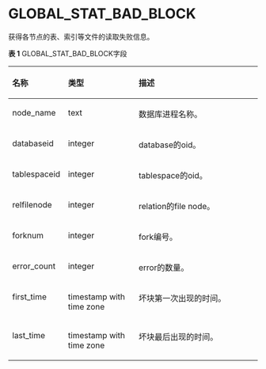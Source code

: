 # GLOBAL\_STAT\_BAD\_BLOCK

获得各节点的表、索引等文件的读取失败信息。

**表 1**  GLOBAL\_STAT\_BAD\_BLOCK字段

<a name="zh-cn_topic_0237122614_table18298154691411"></a>
<table><thead align="left"><tr id="zh-cn_topic_0237122614_row123931646151415"><th class="cellrowborder" valign="top" width="18.61%" id="mcps1.2.4.1.1"><p id="zh-cn_topic_0237122614_p339344618143"><a name="zh-cn_topic_0237122614_p339344618143"></a><a name="zh-cn_topic_0237122614_p339344618143"></a><strong id="zh-cn_topic_0237122614_b139315469143"><a name="zh-cn_topic_0237122614_b139315469143"></a><a name="zh-cn_topic_0237122614_b139315469143"></a>名称</strong></p>
</th>
<th class="cellrowborder" valign="top" width="29.220000000000002%" id="mcps1.2.4.1.2"><p id="zh-cn_topic_0237122614_p9393446121418"><a name="zh-cn_topic_0237122614_p9393446121418"></a><a name="zh-cn_topic_0237122614_p9393446121418"></a><strong id="zh-cn_topic_0237122614_b11393346121419"><a name="zh-cn_topic_0237122614_b11393346121419"></a><a name="zh-cn_topic_0237122614_b11393346121419"></a>类型</strong></p>
</th>
<th class="cellrowborder" valign="top" width="52.17%" id="mcps1.2.4.1.3"><p id="zh-cn_topic_0237122614_p10394164619144"><a name="zh-cn_topic_0237122614_p10394164619144"></a><a name="zh-cn_topic_0237122614_p10394164619144"></a><strong id="zh-cn_topic_0237122614_b173941946151412"><a name="zh-cn_topic_0237122614_b173941946151412"></a><a name="zh-cn_topic_0237122614_b173941946151412"></a>描述</strong></p>
</th>
</tr>
</thead>
<tbody><tr id="zh-cn_topic_0237122614_row139424691413"><td class="cellrowborder" valign="top" width="18.61%" headers="mcps1.2.4.1.1 "><p id="zh-cn_topic_0237122614_p13949467149"><a name="zh-cn_topic_0237122614_p13949467149"></a><a name="zh-cn_topic_0237122614_p13949467149"></a>node_name</p>
</td>
<td class="cellrowborder" valign="top" width="29.220000000000002%" headers="mcps1.2.4.1.2 "><p id="zh-cn_topic_0237122614_p14394114681416"><a name="zh-cn_topic_0237122614_p14394114681416"></a><a name="zh-cn_topic_0237122614_p14394114681416"></a>text</p>
</td>
<td class="cellrowborder" valign="top" width="52.17%" headers="mcps1.2.4.1.3 "><p id="zh-cn_topic_0237122614_p1539434651417"><a name="zh-cn_topic_0237122614_p1539434651417"></a><a name="zh-cn_topic_0237122614_p1539434651417"></a>数据库进程名称。</p>
</td>
</tr>
<tr id="zh-cn_topic_0237122614_row4394446181414"><td class="cellrowborder" valign="top" width="18.61%" headers="mcps1.2.4.1.1 "><p id="zh-cn_topic_0237122614_p5394646171414"><a name="zh-cn_topic_0237122614_p5394646171414"></a><a name="zh-cn_topic_0237122614_p5394646171414"></a>databaseid</p>
</td>
<td class="cellrowborder" valign="top" width="29.220000000000002%" headers="mcps1.2.4.1.2 "><p id="zh-cn_topic_0237122614_p15394114612146"><a name="zh-cn_topic_0237122614_p15394114612146"></a><a name="zh-cn_topic_0237122614_p15394114612146"></a>integer</p>
</td>
<td class="cellrowborder" valign="top" width="52.17%" headers="mcps1.2.4.1.3 "><p id="zh-cn_topic_0237122614_p03941546201417"><a name="zh-cn_topic_0237122614_p03941546201417"></a><a name="zh-cn_topic_0237122614_p03941546201417"></a>database的oid。</p>
</td>
</tr>
<tr id="zh-cn_topic_0237122614_row163942468146"><td class="cellrowborder" valign="top" width="18.61%" headers="mcps1.2.4.1.1 "><p id="zh-cn_topic_0237122614_p143956468143"><a name="zh-cn_topic_0237122614_p143956468143"></a><a name="zh-cn_topic_0237122614_p143956468143"></a>tablespaceid</p>
</td>
<td class="cellrowborder" valign="top" width="29.220000000000002%" headers="mcps1.2.4.1.2 "><p id="zh-cn_topic_0237122614_p153951046131419"><a name="zh-cn_topic_0237122614_p153951046131419"></a><a name="zh-cn_topic_0237122614_p153951046131419"></a>integer</p>
</td>
<td class="cellrowborder" valign="top" width="52.17%" headers="mcps1.2.4.1.3 "><p id="zh-cn_topic_0237122614_p20395446111415"><a name="zh-cn_topic_0237122614_p20395446111415"></a><a name="zh-cn_topic_0237122614_p20395446111415"></a>tablespace的oid。</p>
</td>
</tr>
<tr id="zh-cn_topic_0237122614_row173959468144"><td class="cellrowborder" valign="top" width="18.61%" headers="mcps1.2.4.1.1 "><p id="zh-cn_topic_0237122614_p63959465146"><a name="zh-cn_topic_0237122614_p63959465146"></a><a name="zh-cn_topic_0237122614_p63959465146"></a>relfilenode</p>
</td>
<td class="cellrowborder" valign="top" width="29.220000000000002%" headers="mcps1.2.4.1.2 "><p id="zh-cn_topic_0237122614_p539524641412"><a name="zh-cn_topic_0237122614_p539524641412"></a><a name="zh-cn_topic_0237122614_p539524641412"></a>integer</p>
</td>
<td class="cellrowborder" valign="top" width="52.17%" headers="mcps1.2.4.1.3 "><p id="zh-cn_topic_0237122614_p239534671415"><a name="zh-cn_topic_0237122614_p239534671415"></a><a name="zh-cn_topic_0237122614_p239534671415"></a>relation的file node。</p>
</td>
</tr>
<tr id="zh-cn_topic_0237122614_row103951846121417"><td class="cellrowborder" valign="top" width="18.61%" headers="mcps1.2.4.1.1 "><p id="zh-cn_topic_0237122614_p10395154617148"><a name="zh-cn_topic_0237122614_p10395154617148"></a><a name="zh-cn_topic_0237122614_p10395154617148"></a>forknum</p>
</td>
<td class="cellrowborder" valign="top" width="29.220000000000002%" headers="mcps1.2.4.1.2 "><p id="zh-cn_topic_0237122614_p1739524613149"><a name="zh-cn_topic_0237122614_p1739524613149"></a><a name="zh-cn_topic_0237122614_p1739524613149"></a>integer</p>
</td>
<td class="cellrowborder" valign="top" width="52.17%" headers="mcps1.2.4.1.3 "><p id="zh-cn_topic_0237122614_p9396174615146"><a name="zh-cn_topic_0237122614_p9396174615146"></a><a name="zh-cn_topic_0237122614_p9396174615146"></a>fork编号。</p>
</td>
</tr>
<tr id="zh-cn_topic_0237122614_row8396124616142"><td class="cellrowborder" valign="top" width="18.61%" headers="mcps1.2.4.1.1 "><p id="zh-cn_topic_0237122614_p939654611415"><a name="zh-cn_topic_0237122614_p939654611415"></a><a name="zh-cn_topic_0237122614_p939654611415"></a>error_count</p>
</td>
<td class="cellrowborder" valign="top" width="29.220000000000002%" headers="mcps1.2.4.1.2 "><p id="zh-cn_topic_0237122614_p03961046151413"><a name="zh-cn_topic_0237122614_p03961046151413"></a><a name="zh-cn_topic_0237122614_p03961046151413"></a>integer</p>
</td>
<td class="cellrowborder" valign="top" width="52.17%" headers="mcps1.2.4.1.3 "><p id="zh-cn_topic_0237122614_p10396646141411"><a name="zh-cn_topic_0237122614_p10396646141411"></a><a name="zh-cn_topic_0237122614_p10396646141411"></a>error的数量。</p>
</td>
</tr>
<tr id="zh-cn_topic_0237122614_row139614611415"><td class="cellrowborder" valign="top" width="18.61%" headers="mcps1.2.4.1.1 "><p id="zh-cn_topic_0237122614_p11396164661415"><a name="zh-cn_topic_0237122614_p11396164661415"></a><a name="zh-cn_topic_0237122614_p11396164661415"></a>first_time</p>
</td>
<td class="cellrowborder" valign="top" width="29.220000000000002%" headers="mcps1.2.4.1.2 "><p id="zh-cn_topic_0237122614_p1396204619142"><a name="zh-cn_topic_0237122614_p1396204619142"></a><a name="zh-cn_topic_0237122614_p1396204619142"></a>timestamp with time zone</p>
</td>
<td class="cellrowborder" valign="top" width="52.17%" headers="mcps1.2.4.1.3 "><p id="zh-cn_topic_0237122614_p13396164611140"><a name="zh-cn_topic_0237122614_p13396164611140"></a><a name="zh-cn_topic_0237122614_p13396164611140"></a>坏块第一次出现的时间。</p>
</td>
</tr>
<tr id="zh-cn_topic_0237122614_row16396174691416"><td class="cellrowborder" valign="top" width="18.61%" headers="mcps1.2.4.1.1 "><p id="zh-cn_topic_0237122614_p133968462148"><a name="zh-cn_topic_0237122614_p133968462148"></a><a name="zh-cn_topic_0237122614_p133968462148"></a>last_time</p>
</td>
<td class="cellrowborder" valign="top" width="29.220000000000002%" headers="mcps1.2.4.1.2 "><p id="zh-cn_topic_0237122614_p03973466147"><a name="zh-cn_topic_0237122614_p03973466147"></a><a name="zh-cn_topic_0237122614_p03973466147"></a>timestamp with time zone</p>
</td>
<td class="cellrowborder" valign="top" width="52.17%" headers="mcps1.2.4.1.3 "><p id="zh-cn_topic_0237122614_p13971846141417"><a name="zh-cn_topic_0237122614_p13971846141417"></a><a name="zh-cn_topic_0237122614_p13971846141417"></a>坏块最后出现的时间。</p>
</td>
</tr>
</tbody>
</table>

